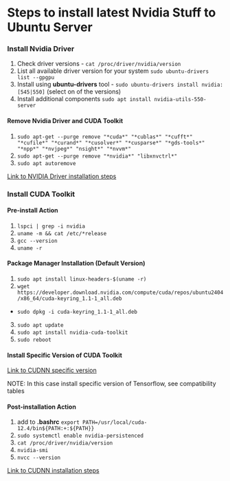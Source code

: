 # Steps to install latest Nvidia Stuff to Ubuntu Server


### Install Nvidia Driver
1. Check driver versions - `cat /proc/driver/nvidia/version`
2. List all available driver version for your system `sudo ubuntu-drivers list --gpgpu`
3. Install using __ubuntu-drivers__ tool - `sudo ubuntu-drivers install nvidia:[545|550]` (select on of the versions)
4. Install additional components `sudo apt install nvidia-utils-550-server`

#### Remove Nvidia Driver and CUDA Toolkit
1. `sudo apt-get --purge remove "*cuda*" "*cublas*" "*cufft*" "*cufile*" "*curand*" "*cusolver*" "*cusparse*" "*gds-tools*" "*npp*" "*nvjpeg*" "nsight*" "*nvvm*"`
2. `sudo apt-get --purge remove "*nvidia*" "libxnvctrl*"`
3. `sudo apt autoremove`


[Link to NVIDIA Driver installation steps](https://ubuntu.com/server/docs/nvidia-drivers-installation)



### Install CUDA Toolkit

#### Pre-install Action
1. `lspci | grep -i nvidia`
2. `uname -m && cat /etc/*release`
3. `gcc --version`
4. `uname -r`

#### Package Manager Installation (Default Version)
1. `sudo apt install linux-headers-$(uname -r)`
2. `wget https://developer.download.nvidia.com/compute/cuda/repos/ubuntu2404/x86_64/cuda-keyring_1.1-1_all.deb`
  - `sudo dpkg -i cuda-keyring_1.1-1_all.deb`
3. `sudo apt update`
4. `sudo apt install nvidia-cuda-toolkit`
5. `sudo reboot`

#### Install Specific Version of CUDA Toolkit
[Link to CUDNN specific version](https://developer.nvidia.com/cuda-toolkit-archive)

NOTE: In this case install specific version of Tensorflow, see compatibility tables

#### Post-installation Action
1. add to __.bashrc__ `export PATH=/usr/local/cuda-12.4/bin${PATH:+:${PATH}}`
2. `sudo systemctl enable nvidia-persistenced`
3. `cat /proc/driver/nvidia/version`
4. `nvidia-smi`
4. `nvcc --version`


[Link to CUDNN installation steps](https://docs.nvidia.com/cuda/cuda-installation-guide-linux/index.html#)

